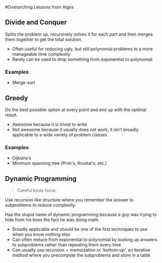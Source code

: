 #Overarching Lessons from Algos

## Divide and Conquer

Splits the problem up, recursively solves it for each part and then merges them together to get the total solution.

- Often useful for reducing ugly, but still polynomial problems to a more manageable time complexity
- Rarely can be used to drop something from exponential to polynomial

### Examples

- Merge-sort

## Greedy

Do the best possible option at every point and end up with the optimal result.

- Awesome because it is trivial to write
- Not awesome because it usually does not work, it isn't broadly applicable to a wide variety of problem classes

### Examples

- Dijkstra's
- Minimum spanning tree (Prim's, Krustal's, etc.)

## Dynamic Programming

>Careful brute force.

Use recursion like structure where you remember the answer to subproblems to reduce complexity.

Has the stupid name of dynamic programming because a guy was trying to hide from his boss the fact he was doing math.

- Broadly applicable and should be one of the first techniques to use when you know nothing else
- Can often reduce from exponential to polynomial by looking up answers to subproblems rather than repeating them every time
- Can usually use recursion + memoization or 'bottom-up', an iterative method where you precompute the subproblems and store in a table
